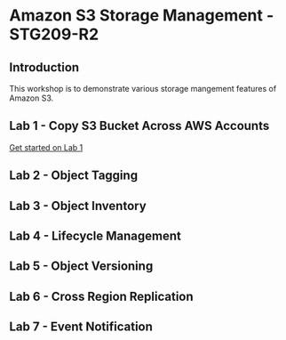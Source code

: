 # Amazon S3 Storage Management - STG209-R2

## Introduction

This workshop is to demonstrate various storage mangement features of Amazon S3.  

## Lab 1 - Copy S3 Bucket Across AWS Accounts
[Get started on Lab 1](lab1/README.md)


## Lab 2 - Object Tagging

## Lab 3 - Object Inventory

## Lab 4 - Lifecycle Management

## Lab 5 - Object Versioning

## Lab 6 - Cross Region Replication

## Lab 7 - Event Notification


